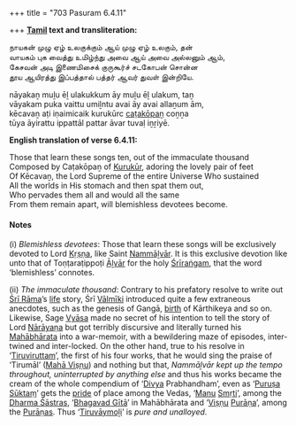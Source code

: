+++
title = "703 Pasuram 6.4.11"

+++
**[Tamil](/definition/tamil#history "show Tamil definitions") text and transliteration:**

நாயகன் முழு ஏழ் உலகுக்கும் ஆய் முழு ஏழ் உலகும், தன்  
வாயகம் புக வைத்து உமிழ்ந்து அவை ஆய் அவை அல்லனும் ஆம்,  
கேசவன் அடி இணைமிசைக் குருகூர்ச் சடகோபன் சொன்ன  
தூய ஆயிரத்து இப்பத்தால் பத்தர் ஆவர் துவள் இன்றியே.

nāyakaṉ muḻu ēḻ ulakukkum āy muḻu ēḻ ulakum, taṉ  
vāyakam puka vaittu umiḻntu avai āy avai allaṉum ām,  
kēcavaṉ aṭi iṇaimicaik kurukūrc [caṭakōpaṉ](/definition/catakopan#vaishnavism "show caṭakōpaṉ definitions") coṉṉa  
tūya āyirattu ippattāl pattar āvar tuvaḷ iṉṟiyē.

**English translation of verse 6.4.11:**

Those that learn these songs ten, out of the immaculate thousand  
Composed by Caṭakōpaṉ of [Kurukūr](/definition/kurukur#vaishnavism "show Kurukūr definitions"), adoring the lovely pair of feet  
Of Kēcavaṉ, the Lord Supreme of the entire Universe Who sustained  
All the worlds in His stomach and then spat them out,  
Who pervades them all and would all the same  
From them remain apart, will blemishless devotees become.

#### Notes

\(i\) *Blemishless devotees*: Those that learn these songs will be exclusively devoted to Lord [Kṛṣṇa](/definition/krishna#vaishnavism "show Kṛṣṇa definitions"), like Saint [Nammāḻvār](/definition/nammalvar#vaishnavism "show Nammāḻvār definitions"). It is this exclusive devotion like unto that of Toṇṭaraṭippoṭi [Āḻvār](/definition/aḻvar#vaishnavism "show Āḻvār definitions") for the holy [Śrīraṅgam](/definition/shrirangam#vaishnavism "show Śrīraṅgam definitions"), that the word ‘blemishless’ connotes.

\(ii\) *The immaculate thousand*: Contrary to his prefatory resolve to write out [Śrī Rāma](/definition/shrirama#history "show Śrī Rāma definitions")’s [life](/definition/life#history "show life definitions") story, Śrī [Vālmīki](/definition/valmiki#vaishnavism "show Vālmīki definitions") introduced quite a few extraneous anecdotes, such as the genesis of Gangā, [birth](/definition/birth#history "show birth definitions") of Kārthikeya and so on. Likewise, Sage [Vyāsa](/definition/vyasa#vaishnavism "show Vyāsa definitions") made no secret of his intention to tell the story of Lord [Nārāyaṇa](/definition/narayana#vaishnavism "show Nārāyaṇa definitions") but got terribly discursive and literally turned his [Mahābhārata](/definition/mahabharata#vaishnavism "show Mahābhārata definitions") into a war-memoir, with a bewildering maze of episodes, inter-twined and inter-locked. On the other hand, true to his resolve in ‘[Tiruviruttam](/definition/tiruviruttam#vaishnavism "show Tiruviruttam definitions")’, the first of his four works, that he would sing the praise of ‘Tirumāl’ ([Mahā Viṣṇu](/definition/mahavishnu#vaishnavism "show Mahā Viṣṇu definitions")) and nothing but that, *Nammāḻvār kept up the tempo throughout, uninterrupted by anything else* and thus his works became the cream of the whole compendium of ‘[Divya](/definition/divya#vaishnavism "show Divya definitions") Prabhandham’, even as ‘[Puruṣa Sūktaṃ](/definition/purusha-sukta#vaishnavism "show Puruṣa Sūktaṃ definitions")’ gets the [pride](/definition/pride#history "show pride definitions") of place among the Vedas, ‘[Manu](/definition/manu#vaishnavism "show Manu definitions") [Smṛti](/definition/smriti#vaishnavism "show Smṛti definitions")’, among the [Dharma Śāstras](/definition/dharmashastra#history "show Dharma Śāstras definitions"), ‘[Bhagavad Gītā](/definition/bhagavad-gita#vaishnavism "show Bhagavad Gītā definitions")’ in Mahābhārata and ‘[Viṣṇu](/definition/vishnu#vaishnavism "show Viṣṇu definitions") [Purāṇa](/definition/purana#vaishnavism "show Purāṇa definitions")’, among the [Purāṇas](/definition/purana#vaishnavism "show Purāṇas definitions"). Thus ‘[Tiruvāymoḻi](/definition/tiruvaymoli#vaishnavism "show Tiruvāymoḻi definitions")’ is *pure and unalloyed*.



